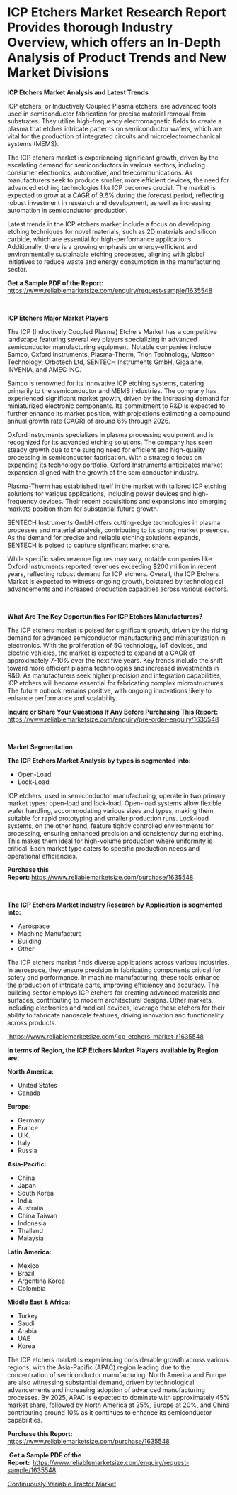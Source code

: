 <p><h1>ICP Etchers Market Research Report Provides thorough Industry Overview, which offers an In-Depth Analysis of Product Trends and New Market Divisions</h1></p><p><strong>ICP Etchers Market Analysis and Latest Trends</strong></p>
<p><p>ICP etchers, or Inductively Coupled Plasma etchers, are advanced tools used in semiconductor fabrication for precise material removal from substrates. They utilize high-frequency electromagnetic fields to create a plasma that etches intricate patterns on semiconductor wafers, which are vital for the production of integrated circuits and microelectromechanical systems (MEMS). </p><p>The ICP etchers market is experiencing significant growth, driven by the escalating demand for semiconductors in various sectors, including consumer electronics, automotive, and telecommunications. As manufacturers seek to produce smaller, more efficient devices, the need for advanced etching technologies like ICP becomes crucial. The market is expected to grow at a CAGR of 9.6% during the forecast period, reflecting robust investment in research and development, as well as increasing automation in semiconductor production.</p><p>Latest trends in the ICP etchers market include a focus on developing etching techniques for novel materials, such as 2D materials and silicon carbide, which are essential for high-performance applications. Additionally, there is a growing emphasis on energy-efficient and environmentally sustainable etching processes, aligning with global initiatives to reduce waste and energy consumption in the manufacturing sector.</p></p>
<p><strong>Get a Sample PDF of the Report:&nbsp;</strong> <a href="https://www.reliablemarketsize.com/enquiry/request-sample/1635548?utm_campaign=3345&utm_medium=2&utm_source=Github&utm_content=ia&utm_term=24032025&utm_id=icp-etchers">https://www.reliablemarketsize.com/enquiry/request-sample/1635548</a></p>
<p>&nbsp;</p>
<p><strong>ICP Etchers Major Market Players</strong></p>
<p><p>The ICP (Inductively Coupled Plasma) Etchers Market has a competitive landscape featuring several key players specializing in advanced semiconductor manufacturing equipment. Notable companies include Samco, Oxford Instruments, Plasma-Therm, Trion Technology, Mattson Technology, Orbotech Ltd, SENTECH Instruments GmbH, Gigalane, INVENIA, and AMEC INC.</p><p>Samco is renowned for its innovative ICP etching systems, catering primarily to the semiconductor and MEMS industries. The company has experienced significant market growth, driven by the increasing demand for miniaturized electronic components. Its commitment to R&D is expected to further enhance its market position, with projections estimating a compound annual growth rate (CAGR) of around 6% through 2026.</p><p>Oxford Instruments specializes in plasma processing equipment and is recognized for its advanced etching solutions. The company has seen steady growth due to the surging need for efficient and high-quality processing in semiconductor fabrication. With a strategic focus on expanding its technology portfolio, Oxford Instruments anticipates market expansion aligned with the growth of the semiconductor industry.</p><p>Plasma-Therm has established itself in the market with tailored ICP etching solutions for various applications, including power devices and high-frequency devices. Their recent acquisitions and expansions into emerging markets position them for substantial future growth. </p><p>SENTECH Instruments GmbH offers cutting-edge technologies in plasma processes and material analysis, contributing to its strong market presence. As the demand for precise and reliable etching solutions expands, SENTECH is poised to capture significant market share.</p><p>While specific sales revenue figures may vary, notable companies like Oxford Instruments reported revenues exceeding $200 million in recent years, reflecting robust demand for ICP etchers. Overall, the ICP Etchers Market is expected to witness ongoing growth, bolstered by technological advancements and increased production capacities across various sectors.</p></p>
<p>&nbsp;</p>
<p><strong>What Are The Key Opportunities For ICP Etchers Manufacturers?</strong></p>
<p><p>The ICP etchers market is poised for significant growth, driven by the rising demand for advanced semiconductor manufacturing and miniaturization in electronics. With the proliferation of 5G technology, IoT devices, and electric vehicles, the market is expected to expand at a CAGR of approximately 7-10% over the next five years. Key trends include the shift toward more efficient plasma technologies and increased investments in R&D. As manufacturers seek higher precision and integration capabilities, ICP etchers will become essential for fabricating complex microstructures. The future outlook remains positive, with ongoing innovations likely to enhance performance and scalability.</p></p>
<p><strong>Inquire or Share Your Questions If Any Before Purchasing This Report:</strong> <a href="https://www.reliablemarketsize.com/enquiry/pre-order-enquiry/1635548?utm_campaign=3345&utm_medium=2&utm_source=Github&utm_content=ia&utm_term=24032025&utm_id=icp-etchers">https://www.reliablemarketsize.com/enquiry/pre-order-enquiry/1635548</a></p>
<p>&nbsp;</p>
<p><strong>Market Segmentation</strong></p>
<p><strong>The ICP Etchers Market Analysis by types is segmented into:</strong></p>
<p><ul><li>Open-Load</li><li>Lock-Load</li></ul></p>
<p><p>ICP etchers, used in semiconductor manufacturing, operate in two primary market types: open-load and lock-load. Open-load systems allow flexible wafer handling, accommodating various sizes and types, making them suitable for rapid prototyping and smaller production runs. Lock-load systems, on the other hand, feature tightly controlled environments for processing, ensuring enhanced precision and consistency during etching. This makes them ideal for high-volume production where uniformity is critical. Each market type caters to specific production needs and operational efficiencies.</p></p>
<p><strong>Purchase this Report:&nbsp;</strong><a href="https://www.reliablemarketsize.com/purchase/1635548?utm_campaign=3345&utm_medium=2&utm_source=Github&utm_content=ia&utm_term=24032025&utm_id=icp-etchers">https://www.reliablemarketsize.com/purchase/1635548</a></p>
<p>&nbsp;</p>
<p><strong>The ICP Etchers Market Industry Research by Application is segmented into:</strong></p>
<p><ul><li>Aerospace</li><li>Machine Manufacture</li><li>Building</li><li>Other</li></ul></p>
<p><p>The ICP etchers market finds diverse applications across various industries. In aerospace, they ensure precision in fabricating components critical for safety and performance. In machine manufacturing, these tools enhance the production of intricate parts, improving efficiency and accuracy. The building sector employs ICP etchers for creating advanced materials and surfaces, contributing to modern architectural designs. Other markets, including electronics and medical devices, leverage these etchers for their ability to fabricate nanoscale features, driving innovation and functionality across products.</p></p>
<p><a href="https://www.reliablemarketsize.com/icp-etchers-market-r1635548?utm_campaign=3345&utm_medium=2&utm_source=Github&utm_content=ia&utm_term=24032025&utm_id=icp-etchers">&nbsp;https://www.reliablemarketsize.com/icp-etchers-market-r1635548</a></p>
<p><strong>In terms of Region, the ICP Etchers Market Players available by Region are:</strong></p>
<p>
    <p> <strong> North America: </strong>
        <ul>
            <li>United States</li>
            <li>Canada</li>
        </ul>
        </p> 
    <p> <strong> Europe: </strong>
        <ul>
            <li>Germany</li>
            <li>France</li>
            <li>U.K.</li>
            <li>Italy</li>
            <li>Russia</li>
        </ul>
        </p> 
    <p> <strong> Asia-Pacific: </strong>
        <ul>
            <li>China</li>
            <li>Japan</li>
            <li>South Korea</li>
            <li>India</li>
            <li>Australia</li>
            <li>China Taiwan</li>
            <li>Indonesia</li>
            <li>Thailand</li>
            <li>Malaysia</li>
        </ul>
        </p> 
    <p> <strong> Latin America: </strong>
        <ul>
            <li>Mexico</li>
            <li>Brazil</li>
            <li>Argentina Korea</li>
            <li>Colombia</li>
        </ul>
        </p> 
    <p> <strong> Middle East & Africa: </strong>
        <ul>
            <li>Turkey</li>
            <li>Saudi</li>
            <li>Arabia</li>
            <li>UAE</li>
            <li>Korea</li>
        </ul>
    </p>
    </p>
<p><p>The ICP etchers market is experiencing considerable growth across various regions, with the Asia-Pacific (APAC) region leading due to the concentration of semiconductor manufacturing. North America and Europe are also witnessing substantial demand, driven by technological advancements and increasing adoption of advanced manufacturing processes. By 2025, APAC is expected to dominate with approximately 45% market share, followed by North America at 25%, Europe at 20%, and China contributing around 10% as it continues to enhance its semiconductor capabilities.</p></p>
<p><strong>Purchase this Report: </strong><a href="https://www.reliablemarketsize.com/purchase/1635548?utm_campaign=3345&utm_medium=2&utm_source=Github&utm_content=ia&utm_term=24032025&utm_id=icp-etchers">https://www.reliablemarketsize.com/purchase/1635548</a></p>
<p>&nbsp;<strong>Get a Sample PDF of the Report:&nbsp;&nbsp;</strong><a href="https://www.reliablemarketsize.com/enquiry/request-sample/1635548?utm_campaign=3345&utm_medium=2&utm_source=Github&utm_content=ia&utm_term=24032025&utm_id=icp-etchers">https://www.reliablemarketsize.com/enquiry/request-sample/1635548</a></p>
<p><strong></strong></p>
<p><p><a href="https://github.com/eymermanda0p/Market-Research-Report-List-1/blob/main/continuously-variable-tractor-market.md?utm_campaign=3345&utm_medium=2&utm_source=Github&utm_content=ia&utm_term=24032025&utm_id=icp-etchers">Continuously Variable Tractor Market</a></p></p>